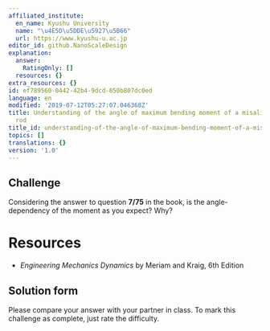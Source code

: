 ```yaml
---
affiliated_institute:
  en_name: Kyushu University
  name: "\u4E5D\u5DDE\u5927\u5B66"
  url: https://www.kyushu-u.ac.jp
editor_id: github.NanoScaleDesign
explanation:
  answer:
    RatingOnly: []
  resources: {}
extra_resources: {}
id: ef789560-0442-42b4-9dcd-050b807dc0ed
language: en
modified: '2019-07-12T05:27:07.046368Z'
title: Understanding of the angle of maximum bending moment of a misaligned spinning
  rod
title_id: understanding-of-the-angle-of-maximum-bending-moment-of-a-misaligned-spinning-rod
topics: []
translations: {}
version: '1.0'
---
```


## Challenge
Considering the answer to question **7/75** in the book, is the angle-dependency of the moment as you expect? Why?

# Resources

- *Engineering Mechanics Dynamics* by Meriam and Kraig, 6th Edition

## Solution form
Please compare your answer with your partner in class.
To mark this challenge as complete, just rate the difficulty.
